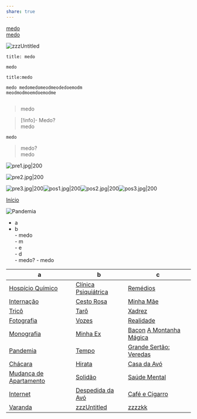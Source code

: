 ```yaml
---  
share: true  
---  
```

  
[medo](zzzzkk)  
[medo](Início)  
  
![zzzUntitled](zzzUntitled)  
  
  
```ad-cite  
title: medo  
  
medo  
```  
  
  
```ad-quote  
title:medo  
  
medo medomedomeodmeodedoemodm  
meodmodmoemdoemodme  
  
```  
  
  
  
>medo  
  
>[!info]- Medo?  
>medo  
  
```  
medo  
```  
  
  
>medo?  
>medo  
  
  
  
![pre1.jpg|200](pre1.jpg)  
  
![pre2.jpg|200]( pre2.jpg)  
  
![pre3.jpg|200]( pre3.jpg)![pos1.jpg|200]( pos1.jpg)![pos2.jpg|200]( pos2.jpg)![pos3.jpg|200]( pos3.jpg)  
  
  
  
  
  
  
  
  
  
  
[Início](Início)  
  
![Pandemia](Pandemia)  
- a  
- b  
		- medo  
		- m  
		- e  
		- d  
		- medo?								- medo   
  
  
|a|b|c|  
|---|---|-|  
|[Hospício Químico ](Hospício%20Químico)| [Clínica Psiquiátrica](Clínica%20Psiquiátrica)|[Remédios](Remédios)   
|[Internação](Internação)| [Cesto Rosa](Cesto%20Rosa)| [Minha Mãe](Minha%20Mãe)|   
|[Tricô](Tricô) |[Tarô](Tarô) |[Xadrez](Xadrez)  
|[Fotografia](Fotografia)|[Vozes](Vozes)| [Realidade](Realidade)|  
|[Monografia](Monografia)| [Minha Ex](Minha%20Ex)|[Bacon](Bacon) [A Montanha Mágica](A%20Montanha%20Mágica)  
|[Pandemia](Pandemia)| [Tempo](Tempo)|[Grande Sertão: Veredas](Grande%20Sertão%20Veredas)  
|[Chácara](Chácara)|[Hirata](Hirata) |[Casa da Avó](Casa%20da%20Avó)  
|[Mudança de Apartamento](Mudança%20de%20Apartamento)| [Solidão](Solidão)|[Saúde Mental](Saúde%20Mental)   
|[Internet](Internet)|[Despedida da Avó](Despedida%20da%20Avó) |[Café e Cigarro](Café%20e%20Cigarro)|  
|[Varanda](Varanda)|[zzzUntitled](zzzUntitled)|[zzzzkk](zzzzkk)  
  
